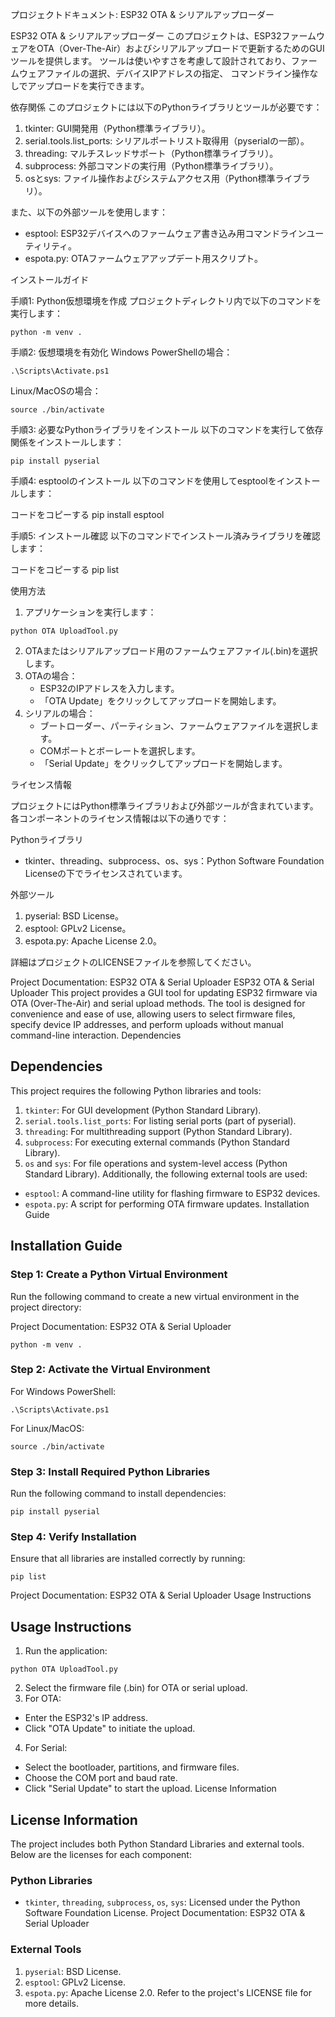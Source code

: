 プロジェクトドキュメント: ESP32 OTA & シリアルアップローダー

ESP32 OTA & シリアルアップローダー
このプロジェクトは、ESP32ファームウェアをOTA（Over-The-Air）およびシリアルアップロードで更新するためのGUIツールを提供します。
ツールは使いやすさを考慮して設計されており、ファームウェアファイルの選択、デバイスIPアドレスの指定、
コマンドライン操作なしでアップロードを実行できます。

依存関係
このプロジェクトには以下のPythonライブラリとツールが必要です：

1. tkinter: GUI開発用（Python標準ライブラリ）。
2. serial.tools.list_ports: シリアルポートリスト取得用（pyserialの一部）。
3. threading: マルチスレッドサポート（Python標準ライブラリ）。
4. subprocess: 外部コマンドの実行用（Python標準ライブラリ）。
5. osとsys: ファイル操作およびシステムアクセス用（Python標準ライブラリ）。

また、以下の外部ツールを使用します：
- esptool: ESP32デバイスへのファームウェア書き込み用コマンドラインユーティリティ。
- espota.py: OTAファームウェアアップデート用スクリプト。

インストールガイド

手順1: Python仮想環境を作成
プロジェクトディレクトリ内で以下のコマンドを実行します：
```
python -m venv .
```

手順2: 仮想環境を有効化
Windows PowerShellの場合：
```
.\Scripts\Activate.ps1
```
Linux/MacOSの場合：
```
source ./bin/activate
```

手順3: 必要なPythonライブラリをインストール
以下のコマンドを実行して依存関係をインストールします：
```
pip install pyserial
```

手順4: esptoolのインストール
以下のコマンドを使用してesptoolをインストールします：

コードをコピーする
pip install esptool

手順5: インストール確認
以下のコマンドでインストール済みライブラリを確認します：

コードをコピーする
pip list

使用方法

1. アプリケーションを実行します：
```
python OTA UploadTool.py
```
2. OTAまたはシリアルアップロード用のファームウェアファイル(.bin)を選択します。
3. OTAの場合：
   - ESP32のIPアドレスを入力します。
   - 「OTA Update」をクリックしてアップロードを開始します。
4. シリアルの場合：
   - ブートローダー、パーティション、ファームウェアファイルを選択します。
   - COMポートとボーレートを選択します。
   - 「Serial Update」をクリックしてアップロードを開始します。

ライセンス情報

プロジェクトにはPython標準ライブラリおよび外部ツールが含まれています。各コンポーネントのライセンス情報は以下の通りです：

Pythonライブラリ
- tkinter、threading、subprocess、os、sys：Python Software Foundation Licenseの下でライセンスされています。

外部ツール
1. pyserial: BSD License。
2. esptool: GPLv2 License。
3. espota.py: Apache License 2.0。

詳細はプロジェクトのLICENSEファイルを参照してください。



Project Documentation: ESP32 OTA & Serial Uploader
ESP32 OTA & Serial Uploader
This project provides a GUI tool for updating ESP32 firmware via OTA (Over-The-Air) and serial
upload methods.
The tool is designed for convenience and ease of use, allowing users to select firmware files, specify
device IP addresses,
and perform uploads without manual command-line interaction.
Dependencies
## Dependencies
This project requires the following Python libraries and tools:
1. `tkinter`: For GUI development (Python Standard Library).
2. `serial.tools.list_ports`: For listing serial ports (part of pyserial).
3. `threading`: For multithreading support (Python Standard Library).
4. `subprocess`: For executing external commands (Python Standard Library).
5. `os` and `sys`: For file operations and system-level access (Python Standard Library).
Additionally, the following external tools are used:
- `esptool`: A command-line utility for flashing firmware to ESP32 devices.
- `espota.py`: A script for performing OTA firmware updates.
Installation Guide
## Installation Guide
### Step 1: Create a Python Virtual Environment
Run the following command to create a new virtual environment in the project directory:

Project Documentation: ESP32 OTA & Serial Uploader
```
python -m venv .
```
### Step 2: Activate the Virtual Environment
For Windows PowerShell:
```
.\Scripts\Activate.ps1
```
For Linux/MacOS:
```
source ./bin/activate
```
### Step 3: Install Required Python Libraries
Run the following command to install dependencies:
```
pip install pyserial
```
### Step 4: Verify Installation
Ensure that all libraries are installed correctly by running:
```
pip list
```

Project Documentation: ESP32 OTA & Serial Uploader
Usage Instructions
## Usage Instructions
1. Run the application:
```
python OTA UploadTool.py
```
2. Select the firmware file (.bin) for OTA or serial upload.
3. For OTA:
- Enter the ESP32's IP address.
- Click "OTA Update" to initiate the upload.
4. For Serial:
- Select the bootloader, partitions, and firmware files.
- Choose the COM port and baud rate.
- Click "Serial Update" to start the upload.
License Information
## License Information
The project includes both Python Standard Libraries and external tools. Below are the licenses for
each component:
### Python Libraries
- `tkinter`, `threading`, `subprocess`, `os`, `sys`: Licensed under the Python Software Foundation
License.
Project Documentation: ESP32 OTA & Serial Uploader
### External Tools
1. `pyserial`: BSD License.
2. `esptool`: GPLv2 License.
3. `espota.py`: Apache License 2.0.
Refer to the project's LICENSE file for more details.
